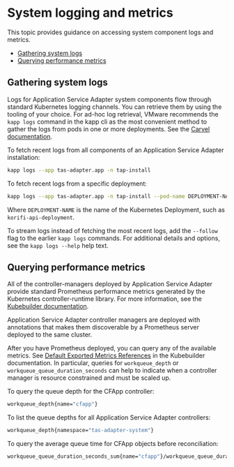 # System logging and metrics

This topic provides guidance on accessing system component logs and metrics.

* [Gathering system logs](#system-logs)
* [Querying performance metrics](#metrics)

## <a id="system-logs"></a>Gathering system logs

Logs for Application Service Adapter system components flow through standard
Kubernetes logging channels. You can retrieve them by using the tooling of your
choice. For ad-hoc log retrieval, VMware recommends the `kapp logs` command in
the kapp cli as the most
convenient method to gather the logs from pods in one or more deployments. See the [Carvel documentation](https://carvel.dev/kapp/docs/latest/install/).

To fetch recent logs from all components of an Application Service Adapter installation:

```bash
kapp logs --app tas-adapter.app -n tap-install
```

To fetch recent logs from a specific deployment:

```bash
kapp logs --app tas-adapter.app -n tap-install --pod-name DEPLOYMENT-NAME%
```

Where `DEPLOYMENT-NAME` is the name of the Kubernetes Deployment, such as
`korifi-api-deployment`.

To stream logs instead of fetching the most recent logs, add the `--follow` flag to the earlier `kapp logs` commands.
For additional details and options, see the `kapp logs --help` help text.

## <a id="metrics"></a>Querying performance metrics

All of the controller-managers deployed by Application Service Adapter
provide standard Prometheus performance
metrics generated
by the Kubernetes controller-runtime library. For more information, see the
[Kubebuilder documentation](https://book.kubebuilder.io/reference/metrics-reference.html).

Application Service Adapter controller managers are deployed with annotations
that makes them discoverable by a Prometheus server deployed to the same
cluster.

After you have Prometheus deployed, you can query any of the available
metrics. See [Default Exported Metrics
References](https://book.kubebuilder.io/reference/metrics-reference.html) in the
Kubebuilder documentation.
In particular, queries for `workqueue_depth` or `workqueue_queue_duration_seconds`
can help to indicate when a controller manager is resource constrained and must be scaled up.

To query the queue depth for the CFApp controller:

```bash
workqueue_depth{name="cfapp"}
```

To list the queue depths for all Application Service Adapter controllers:

```bash
workqueue_depth{namespace="tas-adapter-system"}
```

To query the average queue time for CFApp objects before reconciliation:

```bash
workqueue_queue_duration_seconds_sum{name="cfapp"}/workqueue_queue_duration_seconds_count
```
